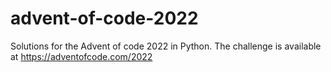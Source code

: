 # advent-of-code-2022

Solutions for the Advent of code 2022 in Python. The challenge is available at https://adventofcode.com/2022